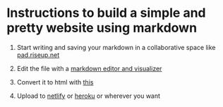 # Instructions to build a simple and pretty website using markdown

1. Start writing and saving your markdown in a collaborative space like [pad.riseup.net](https://pad.riseup.net)

2. Edit the file with a [markdown editor and visualizer](https://jbt.github.io/markdown-editor/)

3. Convert it to html with [this](https://colab.research.google.com/drive/1VksKQ_KnZ6zxdgm_lLA_xW87YPyrOeXY?usp=sharing)

4. Upload to [netlify](https://www.netlify.com/) or [heroku](heroku.com) or wherever you want
